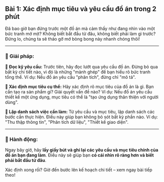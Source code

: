 ## Bài 1: Xác định mục tiêu và yêu cầu đồ án trong 2 phút

Đã bao giờ bạn đứng trước một đồ án mà cảm thấy như đang nhìn vào một bức tranh mờ mịt? Không biết bắt đầu từ đâu, không biết phải làm gì trước? Đừng lo, chúng ta sẽ tháo gỡ mớ bòng bong này nhanh chóng thôi!

---

### 📌 Giải pháp:

**🔹 Đọc kỹ yêu cầu:**
Trước tiên, hãy đọc lướt qua yêu cầu đồ án. Đừng bỏ qua bất kỳ chi tiết nào, vì đó là những "mảnh ghép" để bạn hiểu rõ bức tranh tổng thể. Ví dụ: Nếu đồ án yêu cầu "phân tích", đừng chỉ "mô tả".

**🔹 Xác định mục tiêu cụ thể:**
Hãy xác định rõ mục tiêu của đồ án là gì. Bạn cần tạo ra sản phẩm gì? Giải quyết vấn đề nào? Ví dụ: Nếu đồ án yêu cầu thiết kế một ứng dụng, mục tiêu có thể là "tạo ứng dụng thân thiện với người dùng".

**🔹 Lập danh sách việc cần làm:**
Từ yêu cầu và mục tiêu, lập danh sách các bước cần thực hiện. Điều này giúp bạn không bỏ sót bất kỳ phần nào. Ví dụ: "Thu thập thông tin", "Phân tích dữ liệu", "Thiết kế giao diện".

---

### 🚀 Hành động:

Ngay bây giờ, hãy **lấy giấy bút và ghi lại các yêu cầu và mục tiêu chính của đồ án bạn đang làm**. Điều này sẽ giúp bạn **có cái nhìn rõ ràng hơn và biết phải bắt đầu từ đâu**.

Xác định xong rồi? Giờ đến bước lên kế hoạch chi tiết – xem ngay bài tiếp theo!